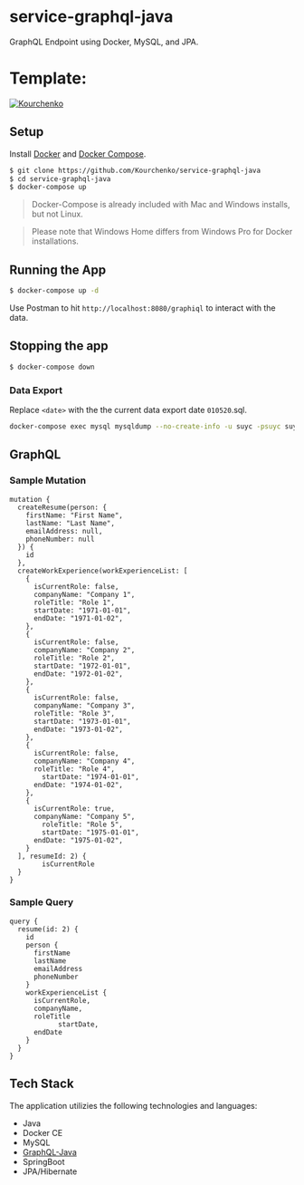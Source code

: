 # service-graphql-java
GraphQL Endpoint using Docker, MySQL, and JPA.

# Template:
[![Kourchenko](https://circleci.com/gh/Kourchenko/service-graphql-java.svg?style=svg)](https://circleci.com/gh/circleci/circleci-docs)

## Setup

Install [Docker](https://docs.docker.com/install/#supported-platforms) and [Docker Compose](https://docs.docker.com/compose/install/).

```bash
$ git clone https://github.com/Kourchenko/service-graphql-java
$ cd service-graphql-java
$ docker-compose up
```

> Docker-Compose is already included with Mac and Windows installs, but not Linux.

> Please note that Windows Home differs from Windows Pro for Docker installations.

## Running the App

```bash
$ docker-compose up -d
```

Use Postman to hit `http://localhost:8080/graphiql` to interact with the data.


## Stopping the app

```bash
$ docker-compose down
```

### Data Export
Replace `<date>` with the the current data export date `010520`.sql.
```bash
docker-compose exec mysql mysqldump --no-create-info -u suyc -psuyc suyc --ignore-table=suyc.schema_migerations > <date>.sql
```

## GraphQL
### Sample Mutation

```
mutation {
  createResume(person: {
    firstName: "First Name",
    lastName: "Last Name",
    emailAddress: null,
    phoneNumber: null
  }) {
    id
  },
  createWorkExperience(workExperienceList: [
    {
      isCurrentRole: false,
      companyName: "Company 1",
      roleTitle: "Role 1",
      startDate: "1971-01-01",
      endDate: "1971-01-02",
    },
    {
      isCurrentRole: false,
      companyName: "Company 2",
      roleTitle: "Role 2",
      startDate: "1972-01-01",
      endDate: "1972-01-02",
    },
    {
      isCurrentRole: false,
      companyName: "Company 3",
      roleTitle: "Role 3",
      startDate: "1973-01-01",
      endDate: "1973-01-02",
    },
    {
      isCurrentRole: false,
      companyName: "Company 4",
      roleTitle: "Role 4",
     	startDate: "1974-01-01",
      endDate: "1974-01-02",
    },
    {
      isCurrentRole: true,
      companyName: "Company 5",
    	roleTitle: "Role 5",
     	startDate: "1975-01-01",
      endDate: "1975-01-02",
    }
  ], resumeId: 2) {
		isCurrentRole
  }
}
```


### Sample Query
```
query {
  resume(id: 2) {
    id
    person {
      firstName
      lastName
      emailAddress
      phoneNumber
    }
    workExperienceList {
      isCurrentRole,
      companyName,
      roleTitle
			startDate,
      endDate
    }
  }
}
```


## Tech Stack
The application utilizies the following technologies and languages:
- Java
- Docker CE
- MySQL
- [GraphQL-Java](https://www.graphql-java.com/)
- SpringBoot
- JPA/Hibernate